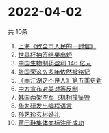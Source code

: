# 2022-04-02
  共 10条

  <!-- BEGIN -->
  <!-- 最后更新时间:Sat Apr 02 2022 00:51:55 GMT+0000 (Coordinated Universal Time) -->
  1. [上海《致全市人民的一封信》](https://www.zhihu.com/search?q=致全市人民的一封信)
1. [世界杯抽签结果出炉](https://www.zhihu.com/search?q=世界杯抽签)
1. [中国生物制药盈利 146 亿元](https://www.zhihu.com/search?q=中国生物制药)
1. [张国荣这么多年依然被铭记](https://www.zhihu.com/search?q=张国荣)
1. [《画江湖之不良人》第五季更新](https://www.zhihu.com/search?q=画江湖之不良人)
1. [中方宣布对美对等反制](https://www.zhihu.com/search?q=中方宣布对美对等反制)
1. [韩国两架空军飞机相撞坠毁](https://www.zhihu.com/search?q=韩国空军飞机)
1. [华为研发出编程语言](https://www.zhihu.com/search?q=华为仓颉)
1. [孙艺珍玄彬婚礼](https://www.zhihu.com/search?q=玄彬结婚)
1. [莆田鞋集体商标注册成功](https://www.zhihu.com/search?q=莆田鞋)
  <!-- END -->
  